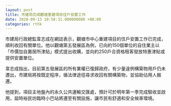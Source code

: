 ```yaml
---
layout: post
title: 市建局完成觀塘重建項目住戶安置工作
date: 2020-09-13 10:58:31.000000000 +08:00
categories: rthk
---
```


市建局行政總監韋志成在網誌表示，觀塘市中心重建項目的住戶安置工作已完成，順利收回有關單位。他以觀塘第五發展區為例，已向約150個單位的自住業主以「市價加自置居所津貼」模式提出收購，並向約250戶合資格租客發放特惠津貼或提供安置單位。

韋志成指出，目前第五發展區的所有業權已復歸政府，有少量違例構築物用戶仍未遷出，市建局將按既定程序，循法律途徑尋求收回有關構築物，並協助佔用人搬遷。

他提到，項目主地盤內的永久公共運輸交匯處，預計可於明年第一季完成驗收並啟用，屆時裕民坊臨時小巴站將遷至有關設施，讓市民有舒適和安全候車環境。

